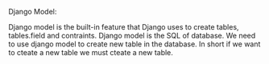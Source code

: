 Django
Model:

Django model is the built-in feature that Django uses to create tables, tables.field and contraints.
Django model is the SQL of database. 
We need to use django model to create new table in the database. In short if we want to cteate a new table we must cteate a new table.
